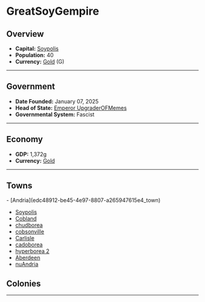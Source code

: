 <!--UNDEDITED FILE, remove this entire line if this file has been edited!-->
# <!--NAME-->GreatSoyGempire<!--NAME-->

## Overview

- **Capital:** <!--CAPITAL_LINK-->[Soypolis](721a93ea-2fc3-4ba4-9c22-72ac41bc6c42_town)<!--CAPITAL_LINK-->
- **Population:** <!--POPULATION-->40<!--POPULATION-->
- **Currency:** <!--CURRENCY_LINK-->[Gold](Gold_currency)<!--CURRENCY_LINK--> (<!--CURRENCY_ABV-->G<!--CURRENCY_ABV-->)

---

## Government

- **Date Founded:** <!--FOUNDED-->January 07, 2025<!--FOUNDED-->
- **Head of State:** <!--LEADER_TITLE_LINK-->[Emperor UpgraderOFMemes](UpgraderOFMemes_user)<!--LEADER_TITLE_LINK-->
- **Governmental System:** <!--GOVERNMENT-->Fascist<!--GOVERNMENT-->

---

## Economy

- **GDP:** <!--GDP-->1,372g<!--GDP-->
- **Currency:** <!--CURRENCY_LINK-->[Gold](Gold_currency)<!--CURRENCY_LINK-->

---

## Towns

<!--TOWNS-->- [Andria](edc48912-be45-4e97-8807-a265947615e4_town)
- [Soypolis](721a93ea-2fc3-4ba4-9c22-72ac41bc6c42_town)
- [Cobland](cdfcff0b-12aa-4e61-a65e-6f4c8994dabd_town)
- [chudborea](7653eeac-71ae-4bb6-b5c0-bf82f9c2bcf2_town)
- [cobsonville](89dc8f7d-e599-454f-a640-adaf857ac5ac_town)
- [Carlisle](28d9ae07-367b-4381-866c-a2532132f969_town)
- [cadoborea](b35a3705-259c-4d01-af22-6623918769d5_town)
- [hyperborea 2](0f599005-8e3f-4812-8010-d29874e6f6a6_town)
- [Aberdeen](335f9a97-aec6-43b9-a340-0d6e2fce6b9f_town)
- [nuAndria](048f1b15-e6f5-4af7-97db-c6e2451b7c8d_town)<!--TOWNS-->

## Colonies

<!--COLONIES--><!--COLONIES-->

---